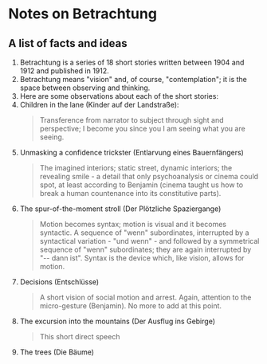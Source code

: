 # Notes on Betrachtung

## A list of facts and ideas

1. Betrachtung is a series of 18 short stories written between 1904 and 1912 and published in 1912.
1. Betrachtung means "vision" and, of course, "contemplation"; it is the space between observing and thinking.
1. Here are some observations about each of the short stories:
11. Children in the lane (Kinder auf der Landstraße):
	> Transference from narrator to subject through sight and perspective; I become you since you I am seeing what you are seeing.
11. Unmasking a confidence trickster (Entlarvung eines Bauernfängers)
	> The imagined interiors; static street, dynamic interiors; the revealing smile - a detail that only psychoanalysis or cinema could spot, at least according to Benjamin (cinema taught us how to break a human countenance into its constitutive parts).
11. The spur-of-the-moment stroll (Der Plötzliche Spaziergange)
	> Motion becomes syntax; motion is visual and it becomes syntactic. A sequence of "wenn" subordinates, interrupted by a syntactical variation - "und wenn" - and followed by a symmetrical sequence of "wenn" subordinates; they are again interrupted by "-- dann ist". Syntax is the device which, like vision, allows for motion.
11. Decisions (Entschlüsse)
	> A short vision of social motion and arrest. Again, attention to the micro-gesture (Benjamin). No more to add at this point.
11. The excursion into the mountains (Der Ausflug ins Gebirge)
	> This short direct speech 
11. The trees (Die Bäume)
